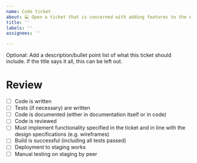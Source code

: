```yaml
---
name: Code ticket
about: 💻 Open a ticket that is concerned with adding features to the codebase.
title: ''
labels: ''
assignees: ''

---
```

Optional: Add a description/bullet point list of what this ticket should include. If the title says it all, this can be left out.

# Review

- [ ] Code is written
- [ ] Tests (if necessary) are written
- [ ] Code is documented (either in documentation itself or in code)
- [ ] Code is reviewed
- [ ] Must implement functionality specified in the ticket and in line with the design specifications (e.g. wireframes)
- [ ] Build is successful (including all tests passed)
- [ ] Deployment to staging works
- [ ] Manual testing on staging by peer
